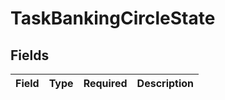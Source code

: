 # TaskBankingCircleState


## Fields

| Field       | Type        | Required    | Description |
| ----------- | ----------- | ----------- | ----------- |